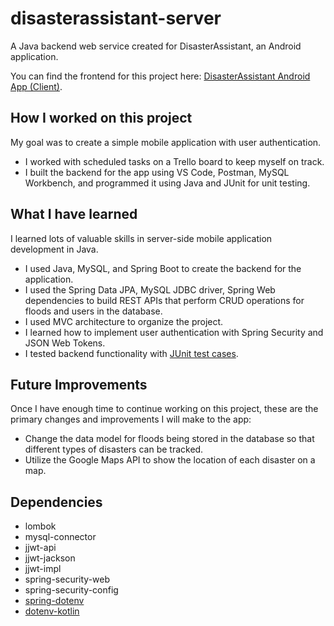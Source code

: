 # disasterassistant-server
A Java backend web service created for DisasterAssistant, an Android application.

You can find the frontend for this project here: [DisasterAssistant Android App (Client)](https://github.com/mansoorhu10/disasterassistant-client).

## How I worked on this project
My goal was to create a simple mobile application with user authentication.
* I worked with scheduled tasks on a Trello board to keep myself on track.
* I built the backend for the app using VS Code, Postman, MySQL Workbench, and programmed it using Java and JUnit for unit testing.

## What I have learned
I learned lots of valuable skills in server-side mobile application development in Java.
* I used Java, MySQL, and Spring Boot to create the backend for the application.
* I used the Spring Data JPA, MySQL JDBC driver, Spring Web dependencies to build REST APIs that perform CRUD operations for floods and users in the database.
* I used MVC architecture to organize the project.
* I learned how to implement user authentication with Spring Security and JSON Web Tokens.
* I tested backend functionality with [JUnit test cases](src/test/java/com/mansoorsyed/disasterassistant/DisasterassistantApplicationTests.java).

## Future Improvements
Once I have enough time to continue working on this project, these are the primary changes and improvements I will make to the app:
* Change the data model for floods being stored in the database so that different types of disasters can be tracked.
* Utilize the Google Maps API to show the location of each disaster on a map.

## Dependencies
* lombok
* mysql-connector
* jjwt-api
* jjwt-jackson
* jjwt-impl
* spring-security-web
* spring-security-config
* [spring-dotenv](https://github.com/paulschwarz/spring-dotenv)
* [dotenv-kotlin](https://github.com/cdimascio/dotenv-kotlin)